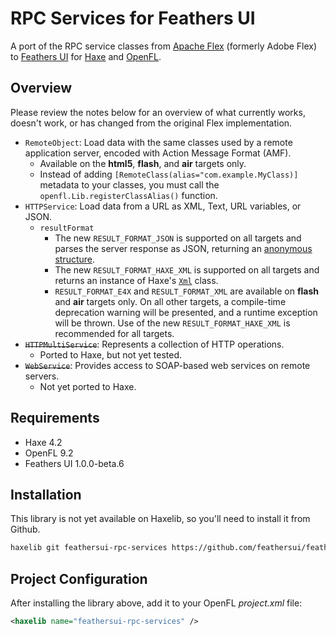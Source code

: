 # RPC Services for Feathers UI

A port of the RPC service classes from [Apache Flex](https://flex.apache.org/) (formerly Adobe Flex) to [Feathers UI](https://feathersui.com/) for [Haxe](https://haxe.org/) and [OpenFL](https://openfl.org/).

## Overview

Please review the notes below for an overview of what currently works, doesn't work, or has changed from the original Flex implementation.

- `RemoteObject`: Load data with the same classes used by a remote application server, encoded with Action Message Format (AMF).
  - Available on the **html5**, **flash**, and **air** targets only.
  - Instead of adding `[RemoteClass(alias="com.example.MyClass)]` metadata to your classes, you must call the `openfl.Lib.registerClassAlias()` function.
- `HTTPService`: Load data from a URL as XML, Text, URL variables, or JSON.
  - `resultFormat`
    - The new `RESULT_FORMAT_JSON` is supported on all targets and parses the server response as JSON, returning an [anonymous structure](https://haxe.org/manual/types-anonymous-structure.html).
    - The new `RESULT_FORMAT_HAXE_XML` is supported on all targets and returns an instance of Haxe's [`Xml`](https://api.haxe.org/Xml.html) class.
    - `RESULT_FORMAT_E4X` and `RESULT_FORMAT_XML` are available on **flash** and **air** targets only. On all other targets, a compile-time deprecation warning will be presented, and a runtime exception will be thrown. Use of the new `RESULT_FORMAT_HAXE_XML` is recommended for all targets.
- ~~`HTTPMultiService`~~: Represents a collection of HTTP operations.
  - Ported to Haxe, but not yet tested.
- ~~`WebService`~~: Provides access to SOAP-based web services on remote servers.
  - Not yet ported to Haxe.

## Requirements

- Haxe 4.2
- OpenFL 9.2
- Feathers UI 1.0.0-beta.6

## Installation

This library is not yet available on Haxelib, so you'll need to install it from Github.

```sh
haxelib git feathersui-rpc-services https://github.com/feathersui/feathersui-rpc-services.git
```

## Project Configuration

After installing the library above, add it to your OpenFL _project.xml_ file:

```xml
<haxelib name="feathersui-rpc-services" />
```

